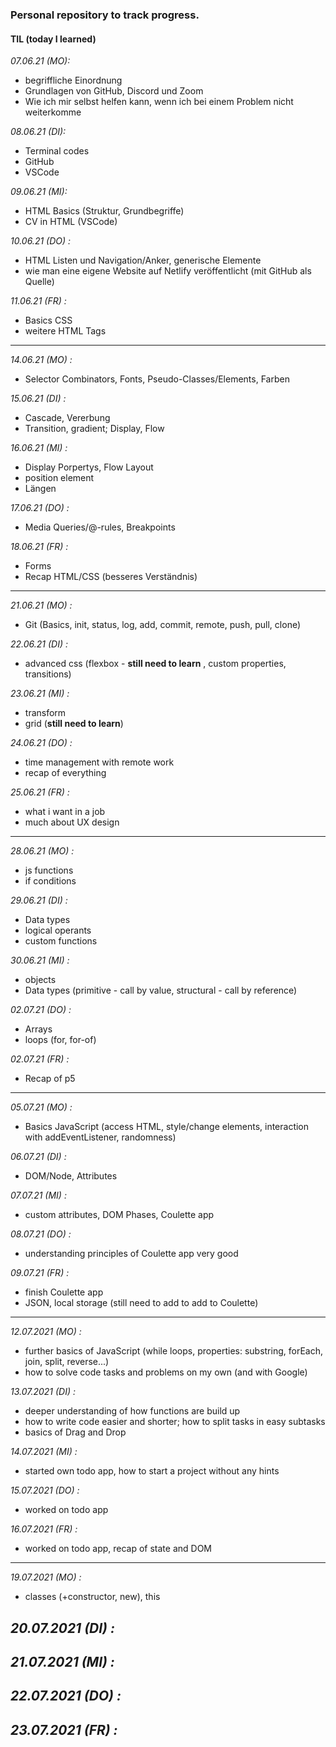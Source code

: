 ### **Personal repository to track progress.**

#### TIL (today I learned)

*07.06.21 (MO):*
- begriffliche Einordnung  
- Grundlagen von GitHub, Discord und Zoom
- Wie ich mir selbst helfen kann, wenn ich bei einem Problem nicht weiterkomme

*08.06.21 (DI):*
- Terminal codes 
- GitHub 
- VSCode

*09.06.21 (MI):*
- HTML Basics (Struktur, Grundbegriffe) 
- CV in HTML (VSCode)

*10.06.21 (DO) :*
- HTML Listen und Navigation/Anker, generische Elemente 
- wie man eine eigene Website auf Netlify veröffentlicht (mit GitHub als Quelle)

*11.06.21 (FR) :*
- Basics CSS
- weitere HTML Tags

----

*14.06.21 (MO) :*
- Selector Combinators, Fonts, Pseudo-Classes/Elements, Farben 

*15.06.21 (DI) :*
- Cascade, Vererbung 
- Transition, gradient; Display, Flow 

*16.06.21 (MI) :*
- Display Porpertys, Flow Layout
- position element
- Längen 

*17.06.21 (DO) :*
- Media Queries/@-rules, Breakpoints

*18.06.21 (FR) :*
- Forms
- Recap HTML/CSS (besseres Verständnis)

----

*21.06.21 (MO) :*
- Git (Basics, init, status, log, add, commit, remote, push, pull, clone)

*22.06.21 (DI) :*
- advanced css (flexbox - **still need to learn** , custom properties, transitions)

*23.06.21 (MI) :*
- transform 
- grid (**still need to learn**)

*24.06.21 (DO) :*
- time management with remote work 
- recap of everything 

*25.06.21 (FR) :*
- what i want in a job
- much about UX design

----

*28.06.21 (MO) :*
- js functions
- if conditions

*29.06.21 (DI) :*
- Data types
- logical operants
- custom functions

*30.06.21 (MI) :*
- objects
- Data types (primitive - call by value, structural - call by reference)

*02.07.21 (DO) :*
- Arrays
- loops (for, for-of)

*02.07.21 (FR) :*
- Recap of p5

----

*05.07.21 (MO) :*
- Basics JavaScript (access HTML, style/change elements, interaction with addEventListener, randomness)

*06.07.21 (DI) :*
- DOM/Node, Attributes

*07.07.21 (MI) :*
- custom attributes, DOM Phases, Coulette app

*08.07.21 (DO) :*
- understanding principles of Coulette app very good

*09.07.21 (FR) :*
- finish Coulette app
- JSON, local storage (still need to add to add to Coulette)

----

*12.07.2021 (MO) :*
- further basics of JavaScript (while loops, properties: substring, forEach, join, split, reverse...)
- how to solve code tasks and problems on my own (and with Google)

*13.07.2021 (DI) :*
- deeper understanding of how functions are build up
- how to write code easier and shorter; how to split tasks in easy subtasks
- basics of Drag and Drop 

*14.07.2021 (MI) :*
- started own todo app, how to start a project without any hints

*15.07.2021 (DO) :*
- worked on todo app 

*16.07.2021 (FR) :*
- worked on todo app, recap of state and DOM 

----

*19.07.2021 (MO) :*
- classes (+constructor, new), this

*20.07.2021 (DI) :*
- 

*21.07.2021 (MI) :*
- 

*22.07.2021 (DO) :*
- 

*23.07.2021 (FR) :*
-  
